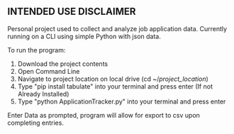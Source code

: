 ## INTENDED USE DISCLAIMER ##
Personal project used to collect and analyze job application data. Currently running on a CLI using simple Python with json data.

To run the program:
1. Download the project contents
2. Open Command Line
3. Navigate to project location on local drive (cd ~/*project_location*)
4. Type "pip install tabulate" into your terminal and press enter (If not Already Installed)
5. Type "python ApplicationTracker.py" into your terminal and press enter

Enter Data as prompted, program will allow for export to csv upon completing entries.
